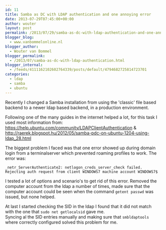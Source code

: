 ```yaml
---
id: 11
title: Samba as DC with LDAP authentication and one annoying error
date: 2013-07-29T07:45:00+00:00
author: wouter
layout: post
permalink: /2013/07/29/samba-as-dc-with-ldap-authentication-and-one-annoying-error/
blogger_blog:
  - www.vanbommelonline.nl
blogger_author:
  - Wouter van Bommel
blogger_permalink:
  - /2013/07/samba-as-dc-with-ldap-authentication.html
blogger_internal:
  - /feeds/4111162102602764339/posts/default/4794682725814723701
categories:
  - ldap
  - samba
  - ubuntu
---
```

Recently I changed a Samba installation from using the 'classic' file based backend to a newer ldap based backend, in a production environment.

Following one of the many guides in the internet helped a lot, for this task I used most information from: https://help.ubuntu.com/community/LDAPClientAuthentication & http://raerek.blogspot.hu/2012/05/samba-pdc-on-ubuntu-1204-using-ldap_28.html

The biggest problem I faced was that one error showed up during domain login from a terminalserver which prevented roaming profiles to work. The error was:  

    _netr_ServerAuthenticate2: netlogon_creds_server_check failed. Rejecting auth request from client WINDOWS7 machine account WINDOWS7$

I tested a lot of options and scenario's to get rid of this error. Removed the computer account from the ldap a number of times, made sure that the computer account could be seen when the command `getent passwd` was issued, but none helped.

At last I started checking the SID in the ldap I found that it did not match with the one that `sudo net getlocalsid` gave me.  
Syncing al the SID entries manually and making sure that `smbldaptools` where correctly configured solved this problem for me.